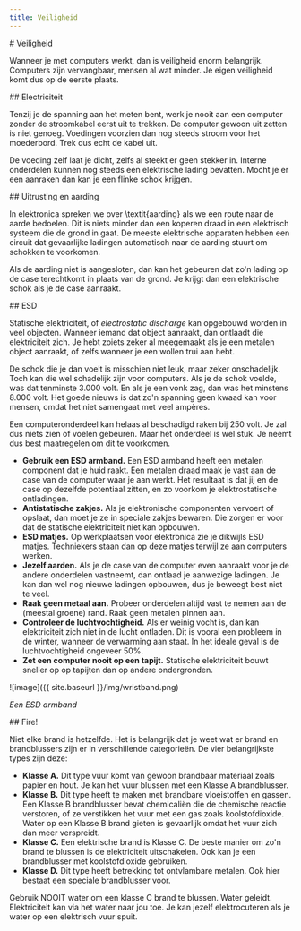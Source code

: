 ```yaml
---
title: Veiligheid
---
```


<div class="header1" id="top" markdown = "1"># Veiligheid
</div>

Wanneer je met computers werkt, dan is veiligheid enorm belangrijk. Computers zijn vervangbaar, mensen al wat minder. Je eigen veiligheid komt dus op de eerste plaats.

<div class="header2" markdown = "1">## Electriciteit
</div>

Tenzij je de spanning aan het meten bent, werk je nooit aan een computer zonder de stroomkabel eerst uit te trekken. De computer gewoon uit zetten is niet genoeg. Voedingen voorzien dan nog steeds stroom voor het moederbord. Trek dus echt de kabel uit.
 
De voeding zelf laat je dicht, zelfs al steekt er geen stekker in. Interne onderdelen kunnen nog steeds een elektrische lading bevatten. Mocht je er een aanraken dan kan je een flinke schok krijgen.

<div class="header2" markdown = "1">## Uitrusting en aarding
</div>

In elektronica spreken we over \textit{aarding} als we een route naar de aarde bedoelen. Dit is niets minder dan een koperen draad in een elektrisch systeem die de grond in gaat. De meeste elektrische apparaten hebben een circuit dat gevaarlijke ladingen automatisch naar de aarding stuurt om schokken te voorkomen.
 
Als de aarding niet is aangesloten, dan kan het gebeuren dat zo'n lading op de case terechtkomt in plaats van de grond. Je krijgt dan een elektrische schok als je de case aanraakt.

<div class="header2" markdown = "1">## ESD
</div>

Statische elektriciteit, of *electrostatic discharge* kan opgebouwd worden in veel objecten. Wanneer iemand dat object aanraakt, dan ontlaadt die elektriciteit zich. Je hebt zoiets zeker al meegemaakt als je een metalen object aanraakt, of zelfs wanneer je een wollen trui aan hebt.
 
De schok die je dan voelt is misschien niet leuk, maar zeker onschadelijk. Toch kan die wel schadelijk zijn voor computers. Als je de schok voelde, was dat tenminste 3.000 volt. En als je een vonk zag, dan was het minstens 8.000 volt. Het goede nieuws is dat zo'n spanning geen kwaad kan voor mensen, omdat het niet samengaat met veel ampères.
 
Een computeronderdeel kan helaas al beschadigd raken bij 250 volt. Je zal dus niets zien of voelen gebeuren. Maar het onderdeel is wel stuk. Je neemt dus best maatregelen om dit te voorkomen.

* __Gebruik een ESD armband.__ Een ESD armband heeft een metalen component dat je huid raakt. Een metalen draad maak je vast aan de case van de computer waar je aan werkt. Het resultaat is dat jij en de case op dezelfde potentiaal zitten, en zo voorkom je elektrostatische ontladingen.
* __Antistatische zakjes.__ Als je elektronische componenten vervoert of opslaat, dan moet je ze in speciale zakjes bewaren. Die zorgen er voor dat de statische elektriciteit niet kan opbouwen. 
* __ESD matjes.__ Op werkplaatsen voor elektronica zie je dikwijls ESD matjes. Techniekers staan dan op deze matjes terwijl ze aan computers werken. 
* __Jezelf aarden.__ Als je de case van de computer even aanraakt voor je de andere onderdelen vastneemt, dan ontlaad je aanwezige ladingen. Je kan dan wel nog nieuwe ladingen opbouwen, dus je beweegt best niet te veel.
* __Raak geen metaal aan.__ Probeer onderdelen altijd vast te nemen aan de (meestal groene) rand. Raak geen metalen pinnen aan.
* __Controleer de luchtvochtigheid.__ Als er weinig vocht is, dan kan elektriciteit zich niet in de lucht ontladen. Dit is vooral een probleem in de winter, wanneer de verwarming aan staat. In het ideale geval is de luchtvochtigheid ongeveer 50\%.
* __Zet een computer nooit op een tapijt.__ Statische elektriciteit bouwt sneller op op tapijten dan op andere ondergronden.

![image]({{ site.baseurl }}/img/wristband.png)

*Een ESD armband*

<div class="header2" markdown = "1">## Fire!
</div>

Niet elke brand is hetzelfde. Het is belangrijk dat je weet wat er brand en brandblussers zijn er in verschillende categorieën. De vier belangrijkste types zijn deze:

* __Klasse A.__ Dit type vuur komt van gewoon brandbaar materiaal zoals papier en hout. Je kan het vuur blussen met een Klasse A brandblusser.
* __Klasse B.__ Dit type heeft te maken met brandbare vloeistoffen en gassen. Een Klasse B brandblusser bevat chemicaliën die de chemische reactie verstoren, of ze verstikken het vuur met een gas zoals  koolstofdioxide. Water op een Klasse B brand gieten is gevaarlijk omdat het vuur zich dan meer verspreidt.
* __Klasse C.__ Een elektrische brand is Klasse C. De beste manier om zo'n brand te blussen is de elektriciteit uitschakelen. Ook kan je een brandblusser met koolstofdioxide gebruiken.
* __Klasse D.__ Dit type heeft betrekking tot ontvlambare metalen. Ook hier bestaat een speciale brandblusser voor.

<div class="note protip"><p>
Gebruik NOOIT water om een klasse C brand te blussen. Water geleidt. Elektriciteit kan via het water naar jou toe. Je kan jezelf elektrocuteren als je water op een elektrisch vuur spuit.
</p></div>

